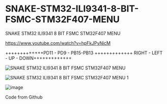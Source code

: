 # SNAKE-STM32-ILI9341-8-BIT-FSMC-STM32F407-MENU
SNAKE STM32 ILI9341 8 BIT FSMC STM32F407 MENU

https://www.youtube.com/watch?v=hpFkJPyNicM

+++++++++++++PD11 - PD9 - PB15-PB13 +++++++++++++ RIGHT - LEFT - UP - DOWN+++++++++++++

![SNAKE STM32 ILI9341 8 BIT FSMC STM32F407 MENU](https://github.com/offpic/SNAKE-STM32-ILI9341-8-BIT-FSMC-STM32F407-MENU/assets/31142397/72ab8bde-62e2-4bb0-86be-cc70d27df691)

![SNAKE STM32 ILI9341 8 BIT FSMC STM32F407 MENU 1](https://github.com/offpic/SNAKE-STM32-ILI9341-8-BIT-FSMC-STM32F407-MENU/assets/31142397/96a28082-ffab-4cc6-9737-459b47fadc50)

![image](https://github.com/offpic/SNAKE-STM32-ILI9341-8-BIT-FSMC-STM32F407-MENU/assets/31142397/1ee68fc1-b4fe-4c60-bcdc-43cb45174713)


Code from Github
